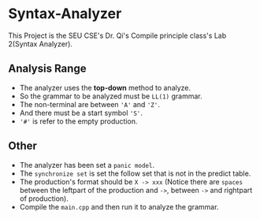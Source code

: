 # Syntax-Analyzer
This Project is the SEU CSE's Dr. Qi's Compile principle class's Lab 2(Syntax Analyzer).

## Analysis Range
* The analyzer uses the **top-down** method to analyze.
* So the grammar to be analyzed must be  ```LL(1)``` grammar.
* The non-terminal are between ```'A'``` and ```'Z'```.
* And there must be a start symbol ```'S'```.
* ```'#'``` is refer to the empty production.

## Other
* The analyzer has been set a ```panic model```.
* The ```synchronize set``` is set the follow set that is not in the predict table.
* The production's format should be ```X -> xxx``` (Notice there are ```spaces``` between the leftpart of the production and ```->```, between ```->``` and rightpart of production).
* Compile the ```main.cpp``` and then run it to analyze the grammar.